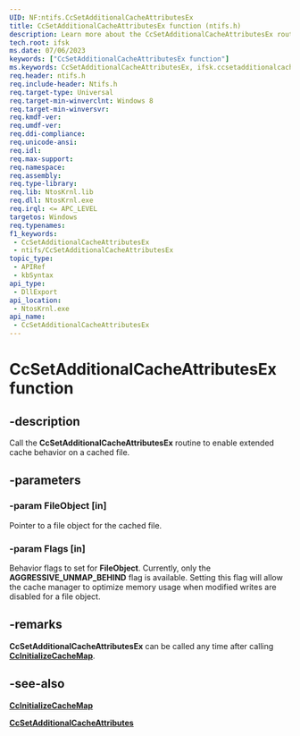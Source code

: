 ```yaml
---
UID: NF:ntifs.CcSetAdditionalCacheAttributesEx
title: CcSetAdditionalCacheAttributesEx function (ntifs.h)
description: Learn more about the CcSetAdditionalCacheAttributesEx routine.
tech.root: ifsk
ms.date: 07/06/2023
keywords: ["CcSetAdditionalCacheAttributesEx function"]
ms.keywords: CcSetAdditionalCacheAttributesEx, ifsk.ccsetadditionalcacheattributesex, ntifs/CcSetAdditionalCacheAttributesEx
req.header: ntifs.h
req.include-header: Ntifs.h
req.target-type: Universal
req.target-min-winverclnt: Windows 8
req.target-min-winversvr: 
req.kmdf-ver: 
req.umdf-ver: 
req.ddi-compliance: 
req.unicode-ansi: 
req.idl: 
req.max-support: 
req.namespace: 
req.assembly: 
req.type-library: 
req.lib: NtosKrnl.lib
req.dll: NtosKrnl.exe
req.irql: <= APC_LEVEL
targetos: Windows
req.typenames: 
f1_keywords:
 - CcSetAdditionalCacheAttributesEx
 - ntifs/CcSetAdditionalCacheAttributesEx
topic_type:
 - APIRef
 - kbSyntax
api_type:
 - DllExport
api_location:
 - NtosKrnl.exe
api_name:
 - CcSetAdditionalCacheAttributesEx
---
```


# CcSetAdditionalCacheAttributesEx function

## -description

Call the **CcSetAdditionalCacheAttributesEx** routine to enable extended cache behavior on a cached file.

## -parameters

### -param FileObject [in]

Pointer to a file object for the cached file.

### -param Flags [in]

Behavior flags to set for **FileObject**. Currently, only the  **AGGRESSIVE_UNMAP_BEHIND** flag is available. Setting this flag will allow the cache manager to optimize memory usage when modified writes are disabled for a file object.

## -remarks

**CcSetAdditionalCacheAttributesEx** can be called any time after calling [**CcInitializeCacheMap**](nf-ntifs-ccinitializecachemap.md).

## -see-also

[**CcInitializeCacheMap**](nf-ntifs-ccinitializecachemap.md)

[**CcSetAdditionalCacheAttributes**](nf-ntifs-ccsetadditionalcacheattributes.md)
